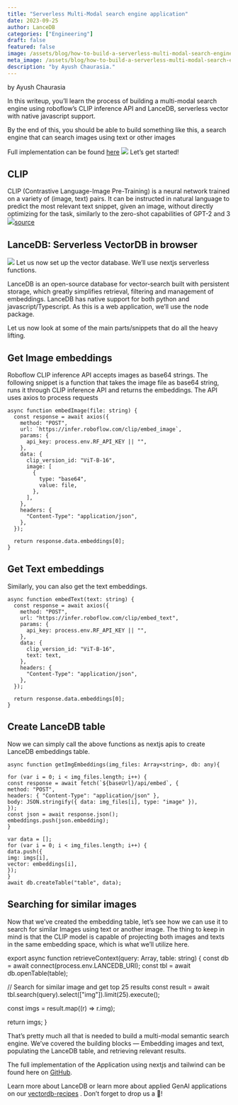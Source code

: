 ```yaml
---
title: "Serverless Multi-Modal search engine application"
date: 2023-09-25
author: LanceDB
categories: ["Engineering"]
draft: false
featured: false
image: /assets/blog/how-to-build-a-serverless-multi-modal-search-engine-application-8c8224d3e2e3/preview-image.png
meta_image: /assets/blog/how-to-build-a-serverless-multi-modal-search-engine-application-8c8224d3e2e3/preview-image.png
description: "by Ayush Chaurasia."
---
```


by Ayush Chaurasia

In this writeup, you’ll learn the process of building a multi-modal search engine using roboflow’s CLIP inference API and LanceDB, serverless vector with native javascript support.

By the end of this, you should be able to build something like this, a search engine that can search images using text or other images

Full implementation can be found [here](https://github.com/lancedb/vectordb-recipes/tree/main/applications/multimodal-search)
![](https://miro.medium.com/v2/resize:fit:651/1*CkRyPrIi5OXiqxh82Jl3Wg.gif)
Let’s get started!

## CLIP

CLIP (Contrastive Language-Image Pre-Training) is a neural network trained on a variety of (image, text) pairs. It can be instructed in natural language to predict the most relevant text snippet, given an image, without directly optimizing for the task, similarly to the zero-shot capabilities of GPT-2 and 3
![](https://miro.medium.com/v2/resize:fit:770/1*JZey6K72V64VOxoVw7drbQ.png)[source](https://towardsdatascience.com/simple-implementation-of-openai-clip-model-a-tutorial-ace6ff01d9f2)
## LanceDB: Serverless VectorDB in browser

![](https://miro.medium.com/v2/resize:fit:770/1*QWz_uromVPB5LKAgfrfKIg.png)
Let us now set up the vector database. We’ll use nextjs serverless functions.

LanceDB is an open-source database for vector-search built with persistent storage, which greatly simplifies retrieval, filtering and management of embeddings. LanceDB has native support for both python and javascript/Typescript. As this is a web application, we’ll use the node package.

Let us now look at some of the main parts/snippets that do all the heavy lifting.

## Get Image embeddings

Roboflow CLIP inference API accepts images as base64 strings. The following snippet is a function that takes the image file as base64 string, runs it through CLIP inference API and returns the embeddings. The API uses axios to process requests

    async function embedImage(file: string) {
      const response = await axios({
        method: "POST",
        url: `https://infer.roboflow.com/clip/embed_image`,
        params: {
          api_key: process.env.RF_API_KEY || "",
        },
        data: {
          clip_version_id: "ViT-B-16",
          image: [
            {
              type: "base64",
              value: file,
            },
          ],
        },
        headers: {
          "Content-Type": "application/json",
        },
      });

      return response.data.embeddings[0];
    }

## Get Text embeddings

Similarly, you can also get the text embeddings.

    async function embedText(text: string) {
      const response = await axios({
        method: "POST",
        url: "https://infer.roboflow.com/clip/embed_text",
        params: {
          api_key: process.env.RF_API_KEY || "",
        },
        data: {
          clip_version_id: "ViT-B-16",
          text: text,
        },
        headers: {
          "Content-Type": "application/json",
        },
      });

      return response.data.embeddings[0];
    }

## Create LanceDB table

Now we can simply call the above functions as nextjs apis to create LanceDB embeddings table.

    async function getImgEmbeddings(img_files: Array<string>, db: any){

    for (var i = 0; i < img_files.length; i++) {
    const response = await fetch(`${baseUrl}/api/embed`, {
    method: "POST",
    headers: { "Content-Type": "application/json" },
    body: JSON.stringify({ data: img_files[i], type: "image" }),
    });
    const json = await response.json();
    embeddings.push(json.embedding);
    }

    var data = [];
    for (var i = 0; i < img_files.length; i++) {
    data.push({
    img: imgs[i],
    vector: embeddings[i],
    });
    }
    await db.createTable("table", data);

## Searching for similar images

Now that we’ve created the embedding table, let’s see how we can use it to search for similar Images using text or another image. The thing to keep in mind is that the CLIP model is capable of projecting both images and texts in the same embedding space, which is what we’ll utilize here.

export async function retrieveContext(query: Array<number>, table: string) {
const db = await connect(process.env.LANCEDB_URI);
const tbl = await db.openTable(table);

// Search for similar image and get top 25 results
const result = await tbl.search(query).select(["img"]).limit(25).execute();

const imgs = result.map((r) => r.img);

return imgs;
}

That’s pretty much all that is needed to build a multi-modal semantic search engine. We’ve covered the building blocks — Embedding images and text, populating the LanceDB table, and retrieving relevant results.

The full implementation of the Application using nextjs and tailwind can be found here on [GitHub](https://github.com/lancedb/vectordb-recipes/tree/rf/applications/multimodal-search).

Learn more about LanceDB or learn more about applied GenAI applications on our [vectordb-recipes](https://github.com/lancedb/vectordb-recipes) . Don’t forget to drop us a 🌟!
